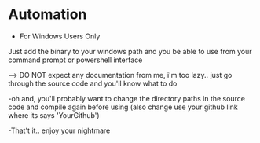 # Automation

- For Windows Users Only

Just add the binary to your windows path and you be able to use from your command prompt or powershell interface

--> DO NOT expect any documentation from me, i'm too lazy.. just go through the source code and you'll know what to do


-oh and, you'll probably want to change the directory paths in the source code and compile again before using
(also change use your github link where its says 'YourGithub')

-That't it.. enjoy your nightmare
